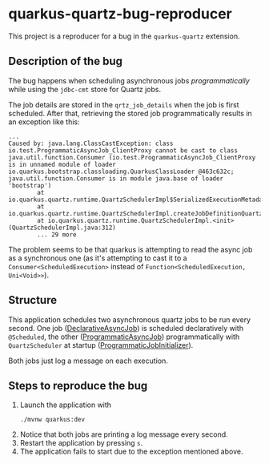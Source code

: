 # quarkus-quartz-bug-reproducer

This project is a reproducer for a bug in the `quarkus-quartz` extension.

## Description of the bug

The bug happens when scheduling asynchronous jobs _programmatically_ while using the `jdbc-cmt`
store for Quartz jobs.

The job details are stored in the `qrtz_job_details` when the job is first scheduled.
After that, retrieving the stored job programmatically results in an exception like this:

```shell
...
Caused by: java.lang.ClassCastException: class io.test.ProgrammaticAsyncJob_ClientProxy cannot be cast to class java.util.function.Consumer (io.test.ProgrammaticAsyncJob_ClientProxy is in unnamed module of loader io.quarkus.bootstrap.classloading.QuarkusClassLoader @463c632c; java.util.function.Consumer is in module java.base of loader 'bootstrap')
        at io.quarkus.quartz.runtime.QuartzSchedulerImpl$SerializedExecutionMetadata.task(QuartzSchedulerImpl.java:1305)
        at io.quarkus.quartz.runtime.QuartzSchedulerImpl.createJobDefinitionQuartzTrigger(QuartzSchedulerImpl.java:928)
        at io.quarkus.quartz.runtime.QuartzSchedulerImpl.<init>(QuartzSchedulerImpl.java:312)
        ... 29 more

```

The problem seems to be that quarkus is attempting to read the async job as a synchronous one
(as it's attempting to cast it to a `Consumer<ScheduledExecution>` instead
of `Function<ScheduledExecution, Uni<Void>>`).

## Structure

This application schedules two asynchronous quartz jobs to be run every second.
One job ([DeclarativeAsyncJob](src/main/java/io/test/DeclarativeAsyncJob.java)) is scheduled
declaratively with `@Scheduled`,
the other ([ProgrammaticAsyncJob](src/main/java/io/test/ProgrammaticAsyncJob.java)) programmatically
with `QuartzScheduler` at
startup ([ProgrammaticJobInitializer](src/main/java/io/test/ProgrammaticJobInitializer.java)).

Both jobs just log a message on each execution.

## Steps to reproduce the bug

1. Launch the application with
    ```shell
    ./mvnw quarkus:dev
    ```
2. Notice that both jobs are printing a log message every second.
3. Restart the application by pressing `s`.
4. The application fails to start due to the exception mentioned above.
